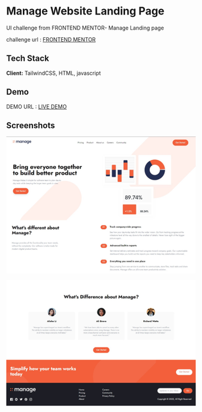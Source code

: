 # Manage Website Landing Page

UI challenge from FRONTEND MENTOR- Manage Landing page

challenge url : [FRONTEND MENTOR](https://www.frontendmentor.io/challenges/manage-landing-page-SLXqC6P5)

## Tech Stack

**Client:** TailwindCSS, HTML, javascript

## Demo

DEMO URL : [LIVE DEMO](https://62b9f8451e2fee04f78aa83c--luxury-kulfi-314d7a.netlify.app/)

## Screenshots

![App Screenshot](https://github.com/iqbalgithub1998/tailwindcss_manage_landing/blob/main/img/s1.jpg?raw=true)

![App Screenshot](https://github.com/iqbalgithub1998/tailwindcss_manage_landing/blob/main/img/s2.jpg?raw=true)
